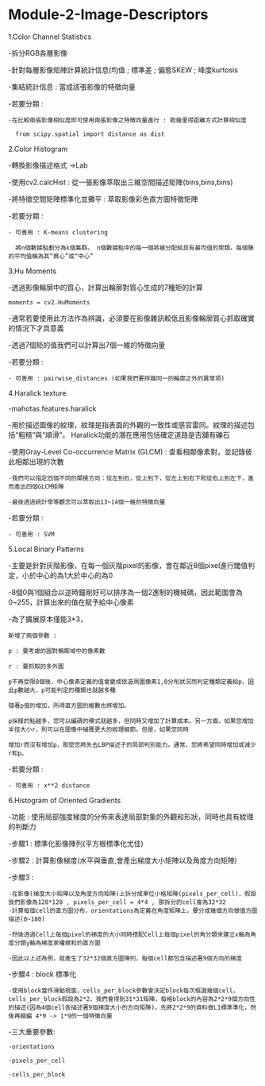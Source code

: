 # Module-2-Image-Descriptors

1.Color Channel Statistics

  -拆分RGB各層影像
  
  -針對每層影像矩陣計算統計信息(均值 ; 標準差 ; 偏態SKEW ; 峰度kurtosis
  
  -集結統計信息 : 當成該張影像的特徵向量
  
  -若要分類 : 
  
    -在比較兩張影像相似度即可使用兩張影像之特徵向量進行 : 歐幾里得距離方式計算相似度
    
      from scipy.spatial import distance as dist

2.Color Histogram
  
  -轉換影像描述格式 ->Lab
  
  -使用cv2.calcHist : 從一張影像萃取出三維空間描述矩陣(bins,bins,bins)
  
  -將特徵空間矩陣標準化並攤平 : 萃取影像彩色直方圖特徵矩陣

  -若要分類 : 
    
    - 可善用 : K-means clustering
    
      將n個數據點劃分為k個集群。 n個數據點中的每一個將被分配給具有最均值的聚類。每個簇的平均值稱為其“質心”或“中心”


3.Hu Moments
  
  -透過影像輪廓中的質心，計算出輪廓對質心生成的7種矩的計算
    
    moments = cv2.HuMoments
  
  -通常若要使用此方法作為辨識，必須要在影像雜訊較低且影像輪廓質心抓取確實的情況下才具意義
  
  -透過7個矩的值我們可以計算出7個一維的特徵向量
  
  -若要分類 : 
    
    - 可善用 : pairwise_distances (如果我們要辨識同一的輪廓之外的異常項)


4.Haralick texture

  -mahotas.features.haralick
  
  -用於描述圖像的紋理，紋理是指表面的外觀的一致性或感官雷同。紋理的描述包括“粗糙”與“順滑”。
    Haralick功能的潛在應用包括確定道路是否舖有礫石
    
  -使用Gray-Level Co-occurrence Matrix (GLCM) : 查看相鄰像素對，並記錄彼此相鄰出現的次數
  
    -我們可以指定四個不同的鄰接方向：從左到右，從上到下，從左上到右下和從右上到左下，進而產出四個GLCM矩陣
  
    -最後透過統計學等觀念可以萃取出13~14個一維的特徵向量
  
  -若要分類 : 
    
    - 可善用 : SVM

5.Local Binary Patterns

  -主要是針對灰階影像，在每一個灰階pixel的影像，會在鄰近8個pixel進行閾值判定，小於中心的為1大於中心的為0
  
  -8個0與1個組合以逆時鐘剛好可以排序為一個2進制的機械碼，因此範圍會為0~255，計算出來的值在賦予給中心像素
  
  -為了擴展原本僅能3*3，
    
    新增了兩個參數 : 
    
    p : 要考慮的圓對稱鄰域中的像素數
    
    r : 要抓取的多外圍
    
    p不再受限8個後，中心像素定義的值會變成依造周圍像素1,0分布狀況而判定種類定義給p，因此p數越大，p可能判定的種類也就越多種
    
    隨著p值的增加，所得直方圖的維數也將增加。
    
    p採樣的點越多，您可以編碼的模式就越多，但同時又增加了計算成本。另一方面，如果您增加半徑大小r，則可以在圖像中捕獲更大的紋理細節。但是，如果您同時
    
    增加r而沒有增加p，那麼您將失去LBP描述子的局部判別能力。通常，您將希望同時增加或減少r和p。
   
  -若要分類 : 
    
    - 可善用 : x**2 distance
    
    
6.Histogram of Oriented Gradients

  -功能 : 使用局部強度梯度的分佈來表達局部對象的外觀和形狀，同時也具有紋理的判斷力

  -步驟1 : 標準化影像陣列(平方根標準化尤佳)
  
  -步驟2 : 計算影像梯度(水平與垂直,會產出梯度大小矩陣以及角度方向矩陣)
  
  -步驟3 : 
    
    -在影像(梯度大小矩陣以及角度方向矩陣)上拆分成單位小格矩陣(pixels_per_cell)，假設我們影像為128*128 , pixels_per_cell = 4*4 , 那拆分的cell會為32*32
    -計算每個cell的直方圖分布，orientations為定義在角度矩陣上，要分成幾個方向做值方圖描述(0~180)
    
    -然後透過Cell上每個pixel的梯度的大小同時搭配Cell上每個pixel的角分類來建立x軸為角度分類y軸為梯度家權總和的直方圖
    
    -因此以上述為例，就產生了32*32個直方圖陣列，每個cell都包含描述著9個方向的梯度
    
  -步驟4 : block 標準化
    
    -使用block當作滑動視窗，cells_per_block參數會決定block每次框選幾個cell，cells_per_block假設為2*2，我們會得到31*31矩陣，每格block的內容為2*2*9個方向性的描述(因為4個cell各描述著9個梯度大小的方向矩陣)，先將2*2*9的資料做L1標準準化，然後再縮編 4*9 -> 1*9的一個特徵向量
    
  -三大重要參數:
    
    -orientations
    
    -pixels_per_cell
    
    -cells_per_block


